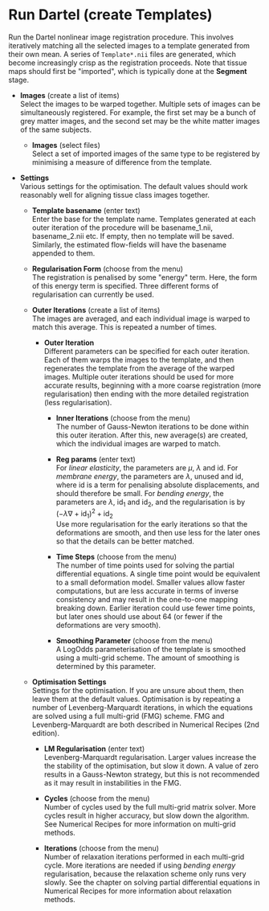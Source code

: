 # Run Dartel (create Templates)  
Run the Dartel nonlinear image registration procedure. This involves iteratively matching all the selected images to a template generated from their own mean. A series of ``Template*.nii`` files are generated, which become increasingly crisp as the registration proceeds. Note that tissue maps should first be "imported", which is typically done at the **Segment** stage.  

* **Images** (create a list of items)  
Select the images to be warped together. Multiple sets of images can be simultaneously registered. For example, the first set may be a bunch of grey matter images, and the second set may be the white matter images of the same subjects.  

    * **Images** (select files)  
    Select a set of imported images of the same type to be registered by minimising a measure of difference from the template.  

* **Settings**   
Various settings for the optimisation. The default values should work reasonably well for aligning tissue class images together.  

    * **Template basename** (enter text)  
    Enter the base for the template name.  Templates generated at each outer iteration of the procedure will be basename_1.nii, basename_2.nii etc.  If empty, then no template will be saved. Similarly, the estimated flow-fields will have the basename appended to them.  

    * **Regularisation Form** (choose from the menu)  
    The registration is penalised by some "energy" term.  Here, the form of this energy term is specified. Three different forms of regularisation can currently be used.  

    * **Outer Iterations** (create a list of items)  
    The images are averaged, and each individual image is warped to match this average.  This is repeated a number of times.  

        * **Outer Iteration**   
        Different parameters can be specified for each outer iteration. Each of them warps the images to the template, and then regenerates the template from the average of the warped images. Multiple outer iterations should be used for more accurate results, beginning with a more coarse registration (more regularisation) then ending with the more detailed registration (less regularisation).  

            * **Inner Iterations** (choose from the menu)  
            The number of Gauss-Newton iterations to be done within this outer iteration. After this, new average(s) are created, which the individual images are warped to match.  

            * **Reg params** (enter text)  
            For *linear elasticity*, the parameters are $\mu$, $\lambda$ and id. For *membrane energy*, the parameters are $\lambda$, unused and id, where id is a term for penalising absolute displacements, and should therefore be small.  For *bending energy*, the parameters are $\lambda$, id$_1$ and id$_2$, and the regularisation is by $(-\lambda \nabla + \mathsf{id}_1)^2 + \mathsf{id}_2$  
            Use more regularisation for the early iterations so that the deformations are smooth, and then use less for the later ones so that the details can be better matched.  

            * **Time Steps** (choose from the menu)  
            The number of time points used for solving the partial differential equations.  A single time point would be equivalent to a small deformation model. Smaller values allow faster computations, but are less accurate in terms of inverse consistency and may result in the one-to-one mapping breaking down.  Earlier iteration could use fewer time points, but later ones should use about 64 (or fewer if the deformations are very smooth).  

            * **Smoothing Parameter** (choose from the menu)  
            A LogOdds parameterisation of the template is smoothed using a multi-grid scheme.  The amount of smoothing is determined by this parameter.  

    * **Optimisation Settings**   
    Settings for the optimisation.  If you are unsure about them, then leave them at the default values.  Optimisation is by repeating a number of Levenberg-Marquardt iterations, in which the equations are solved using a full multi-grid (FMG) scheme. FMG and Levenberg-Marquardt are both described in Numerical Recipes (2nd edition).  

        * **LM Regularisation** (enter text)  
        Levenberg-Marquardt regularisation.  Larger values increase the the stability of the optimisation, but slow it down.  A value of zero results in a Gauss-Newton strategy, but this is not recommended as it may result in instabilities in the FMG.  

        * **Cycles** (choose from the menu)  
        Number of cycles used by the full multi-grid matrix solver. More cycles result in higher accuracy, but slow down the algorithm. See Numerical Recipes for more information on multi-grid methods.  

        * **Iterations** (choose from the menu)  
        Number of relaxation iterations performed in each multi-grid cycle. More iterations are needed if using *bending energy* regularisation, because the relaxation scheme only runs very slowly. See the chapter on solving partial differential equations in Numerical Recipes for more information about relaxation methods.  
